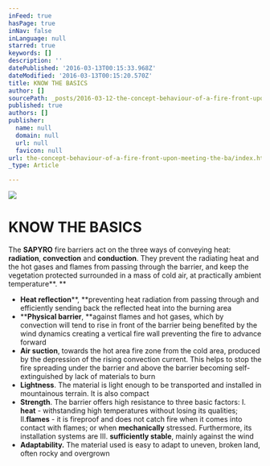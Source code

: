```yaml
---
inFeed: true
hasPage: true
inNav: false
inLanguage: null
starred: true
keywords: []
description: ''
datePublished: '2016-03-13T00:15:33.968Z'
dateModified: '2016-03-13T00:15:20.570Z'
title: KNOW THE BASICS
author: []
sourcePath: _posts/2016-03-12-the-concept-behaviour-of-a-fire-front-upon-meeting-the-ba.md
published: true
authors: []
publisher:
  name: null
  domain: null
  url: null
  favicon: null
url: the-concept-behaviour-of-a-fire-front-upon-meeting-the-ba/index.html
_type: Article

---
```

![](https://the-grid-user-content.s3-us-west-2.amazonaws.com/dced03ce-40e9-4b69-a78d-10386828223a.jpg)

# KNOW THE BASICS

The **SAPYRO** fire barriers act on the three ways of conveying heat: **radiation**, **convection** and **conduction**. They prevent the radiating heat and the hot gases and flames from passing through the barrier, and keep the vegetation protected surrounded in a mass of cold air, at practically ambient temperature**. **

* **Heat reflection****, **preventing heat radiation from passing through and efficiently sending back the reflected heat into the burning area
* ****Physical barrier**, **against flames and hot gases, which by convection will tend to rise in front of the barrier being benefited by the wind dynamics creating a vertical fire wall preventing the fire to advance forward
* **Air suction**, towards the hot area fire zone from the cold area, produced by the depression of the rising convection current. This helps to stop the fire spreading under the barrier and above the barrier becoming self-extinguished by lack of materials to burn
* **Lightness**. The material is light enough to be transported and installed in mountainous terrain. It is also compact
* **Strength**. The barrier offers high resistance to three basic factors: I. **heat** - withstanding high temperatures without losing its qualities;  II.**flames** - it is fireproof and does not catch fire when it comes into contact with flames; or when **mechanically** stressed. Furthermore, its installation systems are III. **sufficiently stable**, mainly against the wind
* **Adaptability.** The material used is easy to adapt to uneven, broken land, often rocky and overgrown